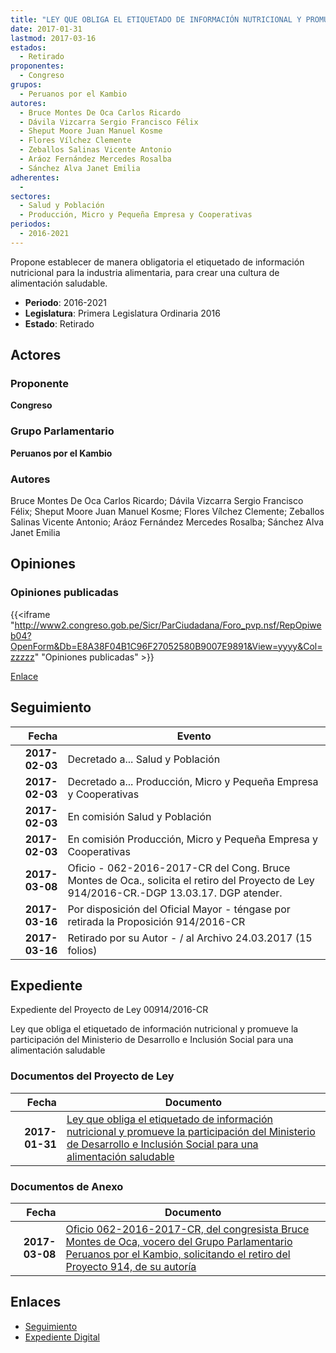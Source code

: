 ```yaml
---
title: "LEY QUE OBLIGA EL ETIQUETADO DE INFORMACIÓN NUTRICIONAL Y PROMUEVE LA PARTICIPACIÓN DEL MINISTERIO DE DESARROLLO E INCLUSIÓN SOCIAL PARA UNA ALIMENTACIÓN SALUDABLE"
date: 2017-01-31
lastmod: 2017-03-16
estados: 
  - Retirado
proponentes: 
  - Congreso
grupos: 
  - Peruanos por el Kambio
autores: 
  - Bruce Montes De Oca Carlos Ricardo
  - Dávila Vizcarra Sergio Francisco Félix
  - Sheput Moore Juan Manuel Kosme
  - Flores Vílchez Clemente
  - Zeballos Salinas Vicente Antonio
  - Aráoz Fernández Mercedes Rosalba
  - Sánchez Alva Janet Emilia
adherentes: 
  - 
sectores: 
  - Salud y Población
  - Producción, Micro y Pequeña Empresa y Cooperativas
periodos: 
  - 2016-2021
---
```


Propone establecer de manera obligatoria el etiquetado de información nutricional para la industria alimentaria, para crear una cultura de alimentación saludable.

- **Periodo**: 2016-2021
- **Legislatura**: Primera Legislatura Ordinaria 2016
- **Estado**: Retirado

## Actores

### Proponente

**Congreso**

### Grupo Parlamentario

**Peruanos por el Kambio**

### Autores

Bruce Montes De Oca Carlos Ricardo; Dávila Vizcarra Sergio Francisco Félix; Sheput Moore Juan Manuel Kosme; Flores Vílchez Clemente; Zeballos Salinas Vicente Antonio; Aráoz Fernández Mercedes Rosalba; Sánchez Alva Janet Emilia


## Opiniones

### Opiniones publicadas

{{<iframe "http://www2.congreso.gob.pe/Sicr/ParCiudadana/Foro_pvp.nsf/RepOpiweb04?OpenForm&Db=E8A38F04B1C96F27052580B9007E9891&View=yyyy&Col=zzzzz" "Opiniones publicadas" >}}

[Enlace](http://www2.congreso.gob.pe/Sicr/ParCiudadana/Foro_pvp.nsf/RepOpiweb04?OpenForm&Db=E8A38F04B1C96F27052580B9007E9891&View=yyyy&Col=zzzzz)

## Seguimiento

| Fecha | Evento |
|------:|--------|
| **2017-02-03** | Decretado a... Salud y Población|
| **2017-02-03** | Decretado a... Producción, Micro y Pequeña Empresa y Cooperativas|
| **2017-02-03** | En comisión Salud y Población|
| **2017-02-03** | En comisión Producción, Micro y Pequeña Empresa y Cooperativas|
| **2017-03-08** | Oficio - 062-2016-2017-CR del Cong. Bruce Montes de Oca., solicita el retiro del Proyecto de Ley 914/2016-CR.-DGP 13.03.17. DGP atender.|
| **2017-03-16** | Por disposición del Oficial Mayor - téngase por retirada la Proposición 914/2016-CR|
| **2017-03-16** | Retirado por su Autor - / al Archivo 24.03.2017 (15 folios)|


## Expediente

Expediente del Proyecto de Ley 00914/2016-CR

Ley que obliga el etiquetado de información nutricional y promueve la participación del Ministerio de Desarrollo e Inclusión Social para una alimentación saludable


### Documentos del Proyecto de Ley

| Fecha | Documento |
|------:|--------|
| **2017-01-31** | [Ley que obliga el etiquetado de información nutricional y promueve la participación del Ministerio de Desarrollo e Inclusión Social para una alimentación saludable](http://www.leyes.congreso.gob.pe/Documentos/2016_2021/Proyectos_de_Ley_y_de_Resoluciones_Legislativas/PL0091420170131..pdf) |

### Documentos de Anexo

| Fecha | Documento |
|------:|--------|
| **2017-03-08** | [Oficio 062-2016-2017-CR, del congresista Bruce Montes de Oca, vocero del Grupo Parlamentario Peruanos por el Kambio, solicitando el retiro del Proyecto 914, de su autoría](http://www.leyes.congreso.gob.pe/Documentos/2016_2021/Oficios/Congresistas/OFICIO-062-2016-2017-CR..pdf) |

## Enlaces 

- [Seguimiento](http://www2.congreso.gob.pe/Sicr/TraDocEstProc/CLProLey2016.nsf/f7fff46988ca05b1052578e100829cc7/af3c454e188c0bf9052580b9007b4f58?OpenDocument)
- [Expediente Digital](http://www2.congreso.gob.pehttp://www2.congreso.gob.pe/Sicr/TraDocEstProc/CLProLey2016.nsf/f7fff46988ca05b1052578e100829cc7/af3c454e188c0bf9052580b9007b4f58?OpenDocument&Click=05257FB7005EB655.eb71d0cf91d8294e05256cdf006b5706/$Body/0.1C6C)
